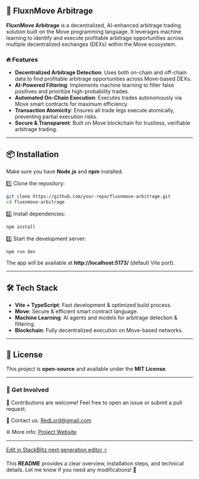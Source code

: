 ## 🚀 FluxnMove Arbitrage  

**FluxnMove Arbitrage** is a decentralized, AI-enhanced arbitrage trading solution built on the Move programming language. It leverages machine learning to identify and execute profitable arbitrage opportunities across multiple decentralized exchanges (DEXs) within the Move ecosystem.  

### 🔥 Features  
- **Decentralized Arbitrage Detection**: Uses both on-chain and off-chain data to find profitable arbitrage opportunities across Move-based DEXs.  
- **AI-Powered Filtering**: Implements machine learning to filter false positives and prioritize high-probability trades.  
- **Automated On-Chain Execution**: Executes trades autonomously via Move smart contracts for maximum efficiency.  
- **Transaction Atomicity**: Ensures all trade legs execute atomically, preventing partial execution risks.  
- **Secure & Transparent**: Built on Move blockchain for trustless, verifiable arbitrage trading.  

---

## 📦 Installation  

Make sure you have **Node.js** and **npm** installed.  

1️⃣ Clone the repository:  
```sh
git clone https://github.com/your-repo/fluxnmove-arbitrage.git
cd fluxnmove-arbitrage
```

2️⃣ Install dependencies:  
```sh
npm install
```

3️⃣ Start the development server:  
```sh
npm run dev
```

The app will be available at **http://localhost:5173/** (default Vite port).  

---

## 🛠 Tech Stack  
- **Vite + TypeScript**: Fast development & optimized build process.  
- **Move**: Secure & efficient smart contract language.  
- **Machine Learning**: AI agents and models for arbitrage detection & filtering.  
- **Blockchain**: Fully decentralized execution on Move-based networks.  

---

## 📜 License  
This project is **open-source** and available under the **MIT License**.  

---

### 🚀 Get Involved  
🤝 Contributions are welcome! Feel free to open an issue or submit a pull request.  

📧 Contact us: [RedLord@gmail.com](mailto:prabhatkrishnaphoton@gmail.com)  

🌐 More info: [Project Website](https://iridescent-piroshki-d5687b.netlify.app/dashboard)  

---

[Edit in StackBlitz next generation editor ⚡️](https://stackblitz.com/~/github.com/RedLordezh7Venom/FluxnMove)

This **README** provides a clear overview, installation steps, and technical details. Let me know if you need any modifications! 🚀
